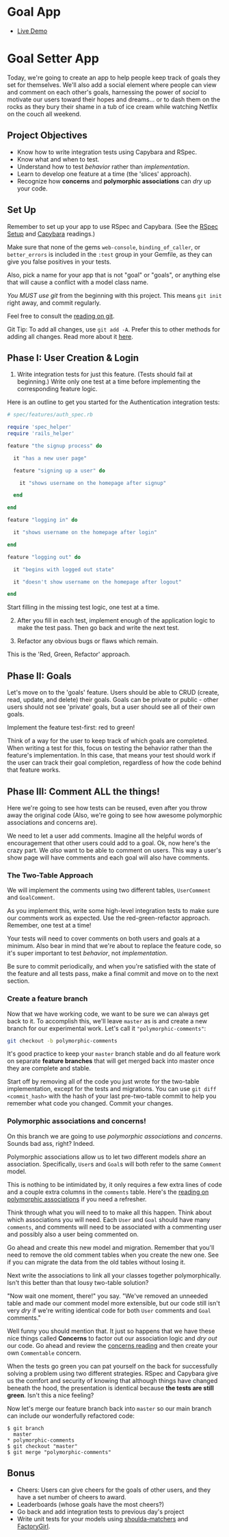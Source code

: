 # Goal App

* [Live Demo](http://aa-goalapp.herokuapp.com)

# Goal Setter App

Today, we're going to create an app to help people keep track of goals
they set for themselves. We'll also add a social element where people
can view and comment on each other's goals, harnessing the power of
*social* to motivate our users toward their hopes and dreams... or to
dash them on the rocks as they bury their shame in a tub of ice cream
while watching Netflix on the couch all weekend.

## Project Objectives

 * Know how to write integration tests using Capybara and RSpec.
 * Know what and when to test.
 * Understand how to test *behavior* rather than *implementation*.
 * Learn to develop one feature at a time (the 'slices' approach).
 * Recognize how **concerns** and **polymorphic associations** can
   _dry_ up your code.

## Set Up

Remember to set up your app to use RSpec and Capybara.
(See the [RSpec Setup][rspec-setup] and [Capybara][Capybara] readings.)

Make sure that none of the gems `web-console`, `binding_of_caller`, or
`better_errors` is included in the `:test` group in your Gemfile, as
they can give you false positives in your tests.

Also, pick a name for your app that is not "goal" or "goals", or
anything else that will cause a conflict with a model class name.

*You MUST use git* from the beginning with this project.  This means
`git init` right away, and commit regularly.

Feel free to consult the [reading on git][git-reading].

Git Tip: To add all changes, use `git add -A`. Prefer this to other
methods for adding all changes. Read more about it [here][git-add].

[git-reading]: ../../../ruby/readings/git-summary.md
[git-add]:  ../../../ruby/readings/git-add.md

## Phase I: User Creation & Login

 1. Write integration tests for just this feature. (Tests should fail at
 beginning.) Write only one test at a time before implementing the
 corresponding feature logic.

  Here is an outline to get you started for the Authentication
  integration tests:

  ```ruby
  # spec/features/auth_spec.rb

  require 'spec_helper'
  require 'rails_helper'

  feature "the signup process" do

    it "has a new user page"

    feature "signing up a user" do

      it "shows username on the homepage after signup"

    end

  end

  feature "logging in" do

    it "shows username on the homepage after login"

  end

  feature "logging out" do

    it "begins with logged out state"

    it "doesn't show username on the homepage after logout"

  end

  ```

  Start filling in the missing test logic, one test at a time.

 2. After you fill in each test, implement enough of the application
 logic to make the test pass. Then go back and write the next test.

 3. Refactor any obvious bugs or flaws which remain.

This is the 'Red, Green, Refactor' approach.

[rspec-setup]: ../../readings/rspec-and-rails-setup.md
[capybara]: ../../readings/capybara.md

## Phase II: Goals

Let's move on to the 'goals' feature. Users should be able to CRUD
(create, read, update, and delete) their goals. Goals can be private or
public - other users should not see 'private' goals, but a user should
see all of their own goals.

Implement the feature test-first: red to green!

Think of a way for the user to keep track of which goals are completed.
When writing a test for this, focus on testing the behavior rather than
the feature's implementation. In this case, that means your test should
work if the user can track their goal completion, regardless of how the
code behind that feature works.

## Phase III: Comment ALL the things!

Here we're going to see how tests can be reused, even after you throw
away the original code (Also, we're going to see how awesome polymorphic
associations and concerns are).

We need to let a user add comments. Imagine all the helpful words of
encouragement that other users could add to a goal. Ok, now here's the
crazy part. We _also_ want to be able to comment on users. This way a
user's show page will have comments and each goal will also have
comments.

### The Two-Table Approach

 We will implement the comments using two different tables,
`UserComment` and `GoalComment`.

As you implement this, write some high-level integration tests to make
sure our comments work as expected. Use the red-green-refactor approach.
Remember, one test at a time!

Your tests will need to cover comments on both users and goals at a
minimum. Also bear in mind that we're about to replace the feature code,
so it's super important to test *behavior*, not *implementation*.

Be sure to commit periodically, and when you're satisfied with the state
of the feature and all tests pass, make a final commit and move on to
the next section.

### Create a feature branch

 Now that we have working code, we want to be sure we can always get
back to it. To accomplish this, we'll leave `master` as is and create a
new branch for our experimental work. Let's call it
`"polymorphic-comments"`:

```bash
git checkout -b polymorphic-comments
```

It's good practice to keep your `master` branch stable and do all
feature work on separate **feature branches** that will get merged back
into master once they are complete and stable.

Start off by removing all of the code you just wrote for the two-table
implementation, except for the tests and migrations. You can use `git
diff <commit_hash>` with the hash of your last pre-two-table commit to
help you remember what code you changed. Commit your changes.

### Polymorphic associations and concerns!

On this branch we are going to use _polymorphic associations_ and
_concerns_. Sounds bad ass, right? Indeed.

Polymorphic associations allow us to let two different models _share_ an
association. Specifically, `User`s and `Goal`s will both refer to the
same `Comment` model.

This is nothing to be intimidated by, it only requires a few extra
lines of code and a couple extra columns in the `comments` table.
Here's the [reading on polymorphic associations][poly-reading] if you
need a refresher.

Think through what you will need to to make all this happen. Think about
which associations you will need. Each `User` and `Goal` should have
many `comments`, and comments will need to be associated with a
commenting user and possibly also a user being commented on.

Go ahead and create this new model and migration. Remember that you'll
need to remove the old comment tables when you create the new one. See
if you can migrate the data from the old tables without losing it.

Next write the associations to link all your classes together
polymorphically. Isn't this better than that lousy two-table solution?

"Now wait one moment, there!" you say. "We've removed an unneeded table
and made our comment model more extensible, but our code still isn't
very _dry_ if we're writing identical code for both `User` comments and
`Goal` comments."

Well funny you should mention that. It just so happens that we have
these nice things called **Concerns** to factor out our association
logic and _dry out_ our code. Go ahead and review the [concerns
reading][concerns-reading] and then create your own `Commentable`
concern.

When the tests go green you can pat yourself on the back for
successfully solving a problem using two different strategies. RSpec and
Capybara give us the comfort and security of knowing that although
things have changed beneath the hood, the presentation is identical
because **the tests are still green**. Isn't this a nice feeling?

Now let's merge our feature branch back into `master` so our main branch
can include our wonderfully refactored code:

```
$ git branch
  master
* polymorphic-comments
$ git checkout "master"
$ git merge "polymorphic-comments"
```

[poly-reading]: http://guides.rubyonrails.org/association_basics.html#polymorphic-associations
[concerns-reading]: http://signalvnoise.com/posts/3372-put-chubby-models-on-a-diet-with-concerns

## Bonus

 * Cheers: Users can give cheers for the goals of other users,
  and they have a set number of cheers to award.
 * Leaderboards (whose goals have the most cheers?)
 * Go back and add integration tests to previous day's project
 * Write unit tests for your models using [shoulda-matchers][shoulda-matchers]
   and [FactoryGirl][factory-girl].

[railsguides-polymorph-assoc]: http://guides.rubyonrails.org/v3.2.14/association_basics.html#polymorphic-associations
[shoulda-matchers]: https://github.com/thoughtbot/shoulda-matchers
[factory-girl]: https://github.com/thoughtbot/factory_girl/blob/master/GETTING_STARTED.md

